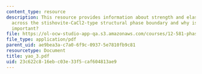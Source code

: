 ```yaml
---
content_type: resource
description: This resource provides information about strength and elasticity of SiO2
  across the stishovite-CaCl2-type structural phase boundary and why is stishovite
  important?
file: https://ol-ocw-studio-app-qa.s3.amazonaws.com/courses/12-581-phase-transitions-in-the-earths-interior-spring-2005/23c622c816ebc03e33f5caf604813ae9_yao_3.pdf
file_type: application/pdf
parent_uid: ae9bea3a-c7a0-6f9c-0937-5e7810fb9c81
resourcetype: Document
title: yao_3.pdf
uid: 23c622c8-16eb-c03e-33f5-caf604813ae9
---
```


